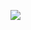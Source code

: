 ![](https://automationghana.com/wp-content/uploads/elementor/thumbs/Solar-Inverters-12-qtdbgjeb7h31obmottige3t9coj6jjaowkd5mjjlc4.jpg)
